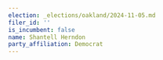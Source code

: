 ```yaml
---
election: _elections/oakland/2024-11-05.md
filer_id: ''
is_incumbent: false
name: Shantell Herndon
party_affiliation: Democrat
---
```

